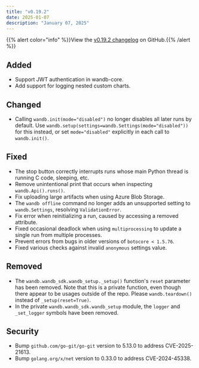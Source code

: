 ```yaml
---
title: "v0.19.2"
date: 2025-01-07
description: "January 07, 2025"
---
```


{{% alert color="info" %}}View the [v0.19.2 changelog](https://github.com/wandb/wandb/releases/tag/v0.19.2) on GitHub.{{% /alert %}}

## Added

- Support JWT authentication in wandb-core. <!-- (@elainaRenee in https://github.com/wandb/wandb/pull/8431) -->
- Add support for logging nested custom charts. <!-- (@jacobromero in https://github.com/wandb/wandb/pull/8789) -->

## Changed

- Calling `wandb.init(mode="disabled")` no longer disables all later runs by default. Use `wandb.setup(settings=wandb.Settings(mode="disabled"))` for this instead, or set `mode="disabled"` explicitly in each call to `wandb.init()`. <!-- (@timoffex in https://github.com/wandb/wandb/pull/9172) -->

## Fixed

- The stop button correctly interrupts runs whose main Python thread is running C code, sleeping, etc. <!-- (@timoffex in https://github.com/wandb/wandb/pull/9094) -->
- Remove unintentional print that occurs when inspecting `wandb.Api().runs()`. <!-- (@tomtseng in https://github.com/wandb/wandb/pull/9101) -->
- Fix uploading large artifacts when using Azure Blob Storage. <!-- (@amulya-musipatla in https://github.com/wandb/wandb/pull/8946) -->
- The `wandb offline` command no longer adds an unsupported setting to `wandb.Settings`, resolving `ValidationError`. <!-- (@kptkin in https://github.com/wandb/wandb/pull/9135) -->
- Fix error when reinitializing a run, caused by accessing a removed attribute. <!-- (@MathisTLD in https://github.com/wandb/wandb/pull/8912) -->
- Fixed occasional deadlock when using `multiprocessing` to update a single run from multiple processes. <!-- (@timoffex in https://github.com/wandb/wandb/pull/9126) -->
- Prevent errors from bugs in older versions of `botocore < 1.5.76`. <!-- (@amusipatla-wandb, @tonyyli-wandb in https://github.com/wandb/wandb/pull/9015) -->
- Fixed various checks against invalid `anonymous` settings value. <!-- (@jacobromero in https://github.com/wandb/wandb/pull/9193) -->

## Removed

- The `wandb.wandb_sdk.wandb_setup._setup()` function's `reset` parameter has been removed. Note that this is a private function, even though there appear to be usages outside of the repo. Please `wandb.teardown()` instead of `_setup(reset=True)`. <!-- (@timoffex in https://github.com/wandb/wandb/pull/9165) -->
- In the private `wandb.wandb_sdk.wandb_setup` module, the `logger` and `_set_logger` symbols have been removed. <!-- (@timoffex in https://github.com/wandb/wandb/pull/9195) -->

## Security

- Bump `github.com/go-git/go-git` version to 5.13.0 to address CVE-2025-21613. <!-- (@kptkin in https://github.com/wandb/wandb/pull/9192) -->
- Bump `golang.org/x/net` version to 0.33.0 to address CVE-2024-45338. <!-- (@kptkin in https://github.com/wandb/wandb/pull/9115) -->